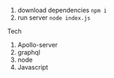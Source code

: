 1. download dependencies `npm i`
2. run server `node index.js`

Tech

1. Apollo-server
2. graphql
3. node
4. Javascript
